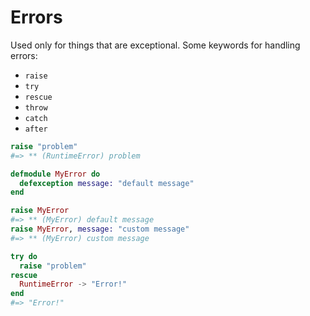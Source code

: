# Errors

Used only for things that are exceptional. Some keywords for handling errors:

* `raise`
* `try`
* `rescue`
* `throw`
* `catch`
* `after`

```elixir
raise "problem"
#=> ** (RuntimeError) problem

defmodule MyError do
  defexception message: "default message"
end

raise MyError
#=> ** (MyError) default message
raise MyError, message: "custom message"
#=> ** (MyError) custom message

try do
  raise "problem"
rescue
  RuntimeError -> "Error!"
end
#=> "Error!"
```
